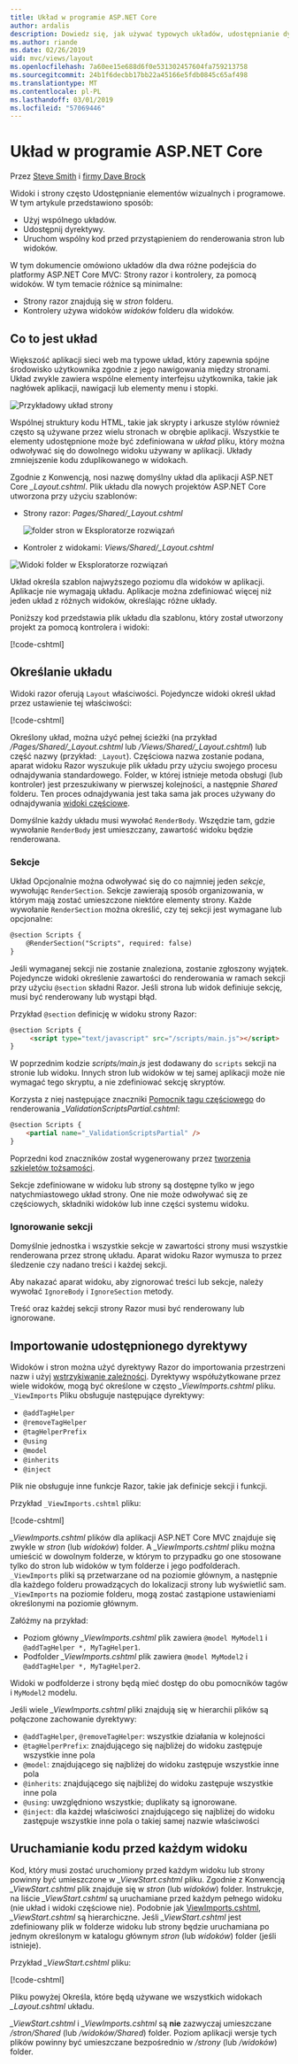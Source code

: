 ```yaml
---
title: Układ w programie ASP.NET Core
author: ardalis
description: Dowiedz się, jak używać typowych układów, udostępnianie dyrektyw i uruchomienia wspólnego kodu przed renderowania widoków w aplikacji ASP.NET Core.
ms.author: riande
ms.date: 02/26/2019
uid: mvc/views/layout
ms.openlocfilehash: 7a60ee15e688d6f0e531302457604fa759213758
ms.sourcegitcommit: 24b1f6decbb17bb22a45166e5fdb0845c65af498
ms.translationtype: MT
ms.contentlocale: pl-PL
ms.lasthandoff: 03/01/2019
ms.locfileid: "57069446"
---
```

# <a name="layout-in-aspnet-core"></a>Układ w programie ASP.NET Core

Przez [Steve Smith](https://ardalis.com/) i [firmy Dave Brock](https://twitter.com/daveabrock)

Widoki i strony często Udostępnianie elementów wizualnych i programowe. W tym artykule przedstawiono sposób:

* Użyj wspólnego układów.
* Udostępnij dyrektywy.
* Uruchom wspólny kod przed przystąpieniem do renderowania stron lub widoków.

W tym dokumencie omówiono układów dla dwa różne podejścia do platformy ASP.NET Core MVC: Strony razor i kontrolery, za pomocą widoków. W tym temacie różnice są minimalne:

* Strony razor znajdują się w *stron* folderu.
* Kontrolery używa widoków *widoków* folderu dla widoków.

## <a name="what-is-a-layout"></a>Co to jest układ

Większość aplikacji sieci web ma typowe układ, który zapewnia spójne środowisko użytkownika zgodnie z jego nawigowania między stronami. Układ zwykle zawiera wspólne elementy interfejsu użytkownika, takie jak nagłówek aplikacji, nawigacji lub elementy menu i stopki.

![Przykładowy układ strony](layout/_static/page-layout.png)

Wspólnej struktury kodu HTML, takie jak skrypty i arkusze stylów również często są używane przez wielu stronach w obrębie aplikacji. Wszystkie te elementy udostępnione może być zdefiniowana w *układ* pliku, który można odwoływać się do dowolnego widoku używany w aplikacji. Układy zmniejszenie kodu zduplikowanego w widokach.

Zgodnie z Konwencją, nosi nazwę domyślny układ dla aplikacji ASP.NET Core *_Layout.cshtml*. Plik układu dla nowych projektów ASP.NET Core utworzona przy użyciu szablonów:

* Strony razor: *Pages/Shared/_Layout.cshtml*

  ![folder stron w Eksploratorze rozwiązań](layout/_static/rp-web-project-views.png)

* Kontroler z widokami: *Views/Shared/_Layout.cshtml*

 ![Widoki folder w Eksploratorze rozwiązań](layout/_static/mvc-web-project-views.png)

Układ określa szablon najwyższego poziomu dla widoków w aplikacji. Aplikacje nie wymagają układu. Aplikacje można zdefiniować więcej niż jeden układ z różnych widoków, określając różne układy.

Poniższy kod przedstawia plik układu dla szablonu, który został utworzony projekt za pomocą kontrolera i widoki:

[!code-cshtml[](~/common/samples/WebApplication1/Views/Shared/_Layout.cshtml?highlight=44,72)]

## <a name="specifying-a-layout"></a>Określanie układu

Widoki razor oferują `Layout` właściwości. Pojedyncze widoki określ układ przez ustawienie tej właściwości:

[!code-cshtml[](../../common/samples/WebApplication1/Views/_ViewStart.cshtml?highlight=2)]

Określony układ, można użyć pełnej ścieżki (na przykład */Pages/Shared/_Layout.cshtml* lub */Views/Shared/_Layout.cshtml*) lub część nazwy (przykład: `_Layout`). Częściowa nazwa zostanie podana, aparat widoku Razor wyszukuje plik układu przy użyciu swojego procesu odnajdywania standardowego. Folder, w której istnieje metoda obsługi (lub kontroler) jest przeszukiwany w pierwszej kolejności, a następnie *Shared* folderu. Ten proces odnajdywania jest taka sama jak proces używany do odnajdywania [widoki częściowe](xref:mvc/views/partial#partial-view-discovery).

Domyślnie każdy układu musi wywołać `RenderBody`. Wszędzie tam, gdzie wywołanie `RenderBody` jest umieszczany, zawartość widoku będzie renderowana.

<a name="layout-sections-label"></a>

### <a name="sections"></a>Sekcje

Układ Opcjonalnie można odwoływać się do co najmniej jeden *sekcje*, wywołując `RenderSection`. Sekcje zawierają sposób organizowania, w którym mają zostać umieszczone niektóre elementy strony. Każde wywołanie `RenderSection` można określić, czy tej sekcji jest wymagane lub opcjonalne:

```html
@section Scripts {
    @RenderSection("Scripts", required: false)
}
```

Jeśli wymaganej sekcji nie zostanie znaleziona, zostanie zgłoszony wyjątek. Pojedyncze widoki określenie zawartości do renderowania w ramach sekcji przy użyciu `@section` składni Razor. Jeśli strona lub widok definiuje sekcję, musi być renderowany lub wystąpi błąd.

Przykład `@section` definicję w widoku strony Razor:

```html
@section Scripts {
     <script type="text/javascript" src="/scripts/main.js"></script>
}
```

W poprzednim kodzie *scripts/main.js* jest dodawany do `scripts` sekcji na stronie lub widoku. Innych stron lub widoków w tej samej aplikacji może nie wymagać tego skryptu, a nie zdefiniować sekcję skryptów.

Korzysta z niej następujące znaczniki [Pomocnik tagu częściowego](xref:mvc/views/tag-helpers/builtin-th/partial-tag-helper) do renderowania *_ValidationScriptsPartial.cshtml*:

```html
@section Scripts {
    <partial name="_ValidationScriptsPartial" />
}
```

Poprzedni kod znaczników został wygenerowany przez [tworzenia szkieletów tożsamości](xref:security/authentication/scaffold-identity).

Sekcje zdefiniowane w widoku lub strony są dostępne tylko w jego natychmiastowego układ strony. One nie może odwoływać się ze częściowych, składniki widoków lub inne części systemu widoku.

### <a name="ignoring-sections"></a>Ignorowanie sekcji

Domyślnie jednostka i wszystkie sekcje w zawartości strony musi wszystkie renderowana przez stronę układu. Aparat widoku Razor wymusza to przez śledzenie czy nadano treści i każdej sekcji.

Aby nakazać aparat widoku, aby zignorować treści lub sekcje, należy wywołać `IgnoreBody` i `IgnoreSection` metody.

Treść oraz każdej sekcji strony Razor musi być renderowany lub ignorowane.

<a name="viewimports"></a>

## <a name="importing-shared-directives"></a>Importowanie udostępnionego dyrektywy

Widoków i stron można użyć dyrektywy Razor do importowania przestrzeni nazw i użyj [wstrzykiwanie zależności](dependency-injection.md). Dyrektywy współużytkowane przez wiele widoków, mogą być określone w często *_ViewImports.cshtml* pliku. `_ViewImports` Pliku obsługuje następujące dyrektywy:

* `@addTagHelper`
* `@removeTagHelper`
* `@tagHelperPrefix`
* `@using`
* `@model`
* `@inherits`
* `@inject`

Plik nie obsługuje inne funkcje Razor, takie jak definicje sekcji i funkcji.

Przykład `_ViewImports.cshtml` pliku:

[!code-cshtml[](../../common/samples/WebApplication1/Views/_ViewImports.cshtml)]

*_ViewImports.cshtml* plików dla aplikacji ASP.NET Core MVC znajduje się zwykle w *stron* (lub *widoków*) folder. A *_ViewImports.cshtml* pliku można umieścić w dowolnym folderze, w którym to przypadku go one stosowane tylko do stron lub widoków w tym folderze i jego podfolderach. `_ViewImports` pliki są przetwarzane od na poziomie głównym, a następnie dla każdego folderu prowadzących do lokalizacji strony lub wyświetlić sam. `_ViewImports` na poziomie folderu, mogą zostać zastąpione ustawieniami określonymi na poziomie głównym.

Załóżmy na przykład:

* Poziom główny *_ViewImports.cshtml* plik zawiera `@model MyModel1` i `@addTagHelper *, MyTagHelper1`.
* Podfolder *_ViewImports.cshtml* plik zawiera `@model MyModel2` i `@addTagHelper *, MyTagHelper2`.

Widoki w podfolderze i strony będą mieć dostęp do obu pomocników tagów i `MyModel2` modelu.

Jeśli wiele *_ViewImports.cshtml* pliki znajdują się w hierarchii plików są połączone zachowanie dyrektywy:

* `@addTagHelper`, `@removeTagHelper`: wszystkie działania w kolejności
* `@tagHelperPrefix`: znajdującego się najbliżej do widoku zastępuje wszystkie inne pola
* `@model`: znajdującego się najbliżej do widoku zastępuje wszystkie inne pola
* `@inherits`: znajdującego się najbliżej do widoku zastępuje wszystkie inne pola
* `@using`: uwzględniono wszystkie; duplikaty są ignorowane.
* `@inject`: dla każdej właściwości znajdującego się najbliżej do widoku zastępuje wszystkie inne pola o takiej samej nazwie właściwości

<a name="viewstart"></a>

## <a name="running-code-before-each-view"></a>Uruchamianie kodu przed każdym widoku

Kod, który musi zostać uruchomiony przed każdym widoku lub strony powinny być umieszczone w *_ViewStart.cshtml* pliku. Zgodnie z Konwencją *_ViewStart.cshtml* plik znajduje się w *stron* (lub *widoków*) folder. Instrukcje, na liście *_ViewStart.cshtml* są uruchamiane przed każdym pełnego widoku (nie układ i widoki częściowe nie). Podobnie jak [ViewImports.cshtml](xref:mvc/views/layout#viewimports), *_ViewStart.cshtml* są hierarchiczne. Jeśli *_ViewStart.cshtml* jest zdefiniowany plik w folderze widoku lub strony będzie uruchamiana po jednym określonym w katalogu głównym *stron* (lub *widoków*) folder (jeśli istnieje).

Przykład *_ViewStart.cshtml* pliku:

[!code-cshtml[](../../common/samples/WebApplication1/Views/_ViewStart.cshtml)]

Pliku powyżej Określa, które będą używane we wszystkich widokach *_Layout.cshtml* układu.

*_ViewStart.cshtml* i *_ViewImports.cshtml* są **nie** zazwyczaj umieszczane */stron/Shared* (lub   */widoków/Shared*) folder. Poziom aplikacji wersje tych plików powinny być umieszczane bezpośrednio w */strony* (lub */widoków*) folder.
